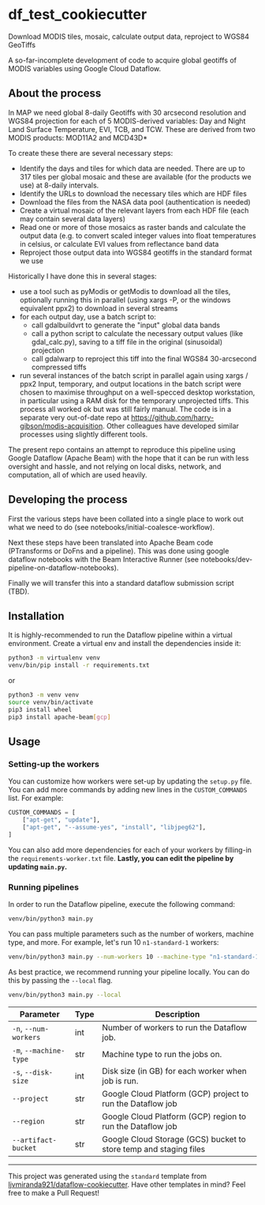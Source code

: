 # df_test_cookiecutter

Download MODIS tiles, mosaic, calculate output data, reproject to WGS84 GeoTiffs

A so-far-incomplete development of code to acquire global geotiffs of MODIS variables using Google Cloud Dataflow.

## About the process

In MAP we need global 8-daily Geotiffs with 30 arcsecond resolution and WGS84 projection for 
each of 5 MODIS-derived variables: Day and Night Land Surface Temperature, EVI, TCB, and TCW.
These are derived from two MODIS products: MOD11A2 and MCD43D*
 
To create these there are several necessary steps:
- Identify the days and tiles for which data are needed. There are up to 317 tiles per global mosaic and these are available (for the products we use) at 8-daily intervals.
- Identify the URLs to download the necessary tiles which are HDF files
- Download the files from the NASA data pool (authentication is needed)
- Create a virtual mosaic of the relevant layers from each HDF file (each may contain several data layers)
- Read one or more of those mosaics as raster bands and calculate the output data (e.g. to convert scaled integer values into float temperatures in celsius, or calculate EVI values from reflectance band data
- Reproject those output data into WGS84 geotiffs in the standard format we use

Historically I have done this in several stages: 
- use a tool such as pyModis or getModis to download all the tiles, optionally running this in parallel (using xargs -P, or the windows equivalent ppx2) to download in several streams
- for each output day, use a batch script to:
  - call gdalbuildvrt to generate the "input" global data bands
  - call a python script to calculate the necessary output values (like gdal_calc.py), saving to 
  a tiff file in the original (sinusoidal) projection
  - call gdalwarp to reproject this tiff into the final WGS84 30-arcsecond compressed tiffs
- run several instances of the batch script in parallel again using xargs / ppx2
Input, temporary, and output locations in the batch script were chosen to maximise throughput on a well-specced desktop workstation, in particular using a RAM disk for the temporary unprojected tiffs. This process all worked ok but was still fairly manual. The code is in a separate very out-of-date repo at https://github.com/harry-gibson/modis-acquisition. Other colleagues have developed similar processes using slightly different tools.

The present repo contains an attempt to reproduce this pipeline using Google Dataflow (Apache Beam) with the hope that it can be run with less oversight and hassle, and not relying on local disks, network, and computation, all of which are used heavily. 

## Developing the process

First the various steps have been collated into a single place to work out what we need to do (see notebooks/initial-coalesce-workflow). 

Next these steps have been translated into Apache Beam code (PTransforms or DoFns and a pipeline). 
This was done using google dataflow notebooks with the Beam Interactive Runner (see notebooks/dev-pipeline-on-dataflow-notebooks). 

Finally we will transfer this into a standard dataflow submission script (TBD).

## Installation

It is highly-recommended to run the Dataflow pipeline within a virtual
environment. Create a virtual env and install the dependencies inside it:

```sh
python3 -m virtualenv venv
venv/bin/pip install -r requirements.txt
```
or
```sh
python3 -m venv venv
source venv/bin/activate
pip3 install wheel
pip3 install apache-beam[gcp]
```

## Usage

### Setting-up the workers

You can customize how workers were set-up by updating the `setup.py` file. You
can add more commands by adding new lines in the `CUSTOM_COMMANDS` list. For
example:

```python
CUSTOM_COMMANDS = [
    ["apt-get", "update"],
    ["apt-get", "--assume-yes", "install", "libjpeg62"],
]
```

You can also add more dependencies for each of your workers by filling-in the
`requirements-worker.txt` file. **Lastly, you can edit the pipeline by updating
`main.py`.** 

### Running pipelines

In order to run the Dataflow pipeline, execute the following command: 

```sh
venv/bin/python3 main.py
```

You can pass multiple parameters such as the number of workers, machine type,
and more. For example, let's run 10  `n1-standard-1` workers:

```sh
venv/bin/python3 main.py --num-workers 10 --machine-type "n1-standard-1"
```

As best practice, we recommend running your pipeline locally. You can do this
by passing the `--local` flag.

```sh
venv/bin/python3 main.py --local
```

| Parameter              	| Type 	| Description                                        	|
|------------------------	|------	|----------------------------------------------------	|
| `-n`, `--num-workers`  	| int  	| Number of workers to run the Dataflow job.         	|
| `-m`, `--machine-type` 	| str  	| Machine type to run the jobs on.                   	|
| `-s`, `--disk-size`    	| int  	| Disk size (in GB) for each worker when job is run. 	|
| `--project`            	| str  	| Google Cloud Platform (GCP) project to run the Dataflow job                	|
| `--region`             	| str  	| Google Cloud Platform (GCP) region to run the Dataflow job                 	|
| `--artifact-bucket`    	| str  	| Google Cloud Storage (GCS) bucket to store temp and staging files         	|


---

This project was generated using the `standard` template from
[ljvmiranda921/dataflow-cookiecutter](https://github.com/ljvmiranda921/dataflow-cookiecutter).
Have other templates in mind? Feel free to make a Pull Request!
